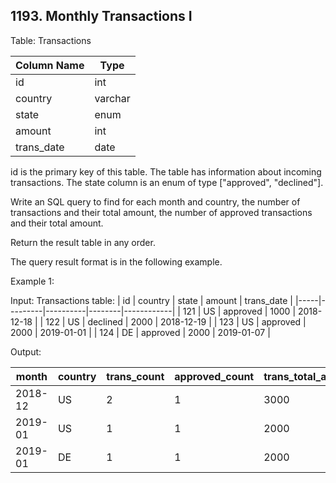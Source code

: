 ## 1193. Monthly Transactions I


Table: Transactions



| Column Name   | Type    |
|---------------|---------|
| id            | int     |
| country       | varchar |
| state         | enum    |
| amount        | int     |
| trans_date    | date    |

id is the primary key of this table.
The table has information about incoming transactions.
The state column is an enum of type ["approved", "declined"].
 

Write an SQL query to find for each month and country, the number of transactions and their total amount, the number of approved transactions and their total amount.

Return the result table in any order.

The query result format is in the following example.

 

Example 1:

Input: 
Transactions table:
| id  | country | state    | amount | trans_date |
|-----|---------|----------|--------|------------|
| 121 | US      | approved | 1000   | 2018-12-18 |
| 122 | US      | declined | 2000   | 2018-12-19 |
| 123 | US      | approved | 2000   | 2019-01-01 |
| 124 | DE      | approved | 2000   | 2019-01-07 |

Output: 

| month    | country | trans_count | approved_count |trans_total_amount | approved_total_amount |
|----------|---------|-------------|----------------|--------------------|-----------------------|
| 2018-12  | US      | 2           | 1              | 3000               | 1000                  |
| 2019-01  | US      | 1           | 1              | 2000               | 2000                  |
| 2019-01  | DE      | 1           | 1              | 2000               | 2000                  |

